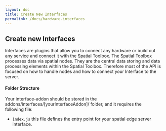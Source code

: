 ```yaml
---
layout: doc
title: Create New Interfaces
permalink: /docs/hardware-interfaces
---
```


<a name="newInterface"></a>
## Create new Interfaces

Interfaces are plugins that allow you to connect any hardware or build out any service and connect it with the Spatial Toolbox. The Spatial Toolbox processes data via spatial nodes. They are the central data storing and data processing elements within the Spatial Toolbox. Therefore most of the API is focused on how to handle nodes and how to connect your Interface to the server.

#### Folder Structure
Your interface-addon should be stored in the addons/interfaces/[yourInterfaceAddon]/ folder, and it requires the following file:

- `index.js` this file defines the entry point for your spatial edge server interface.
